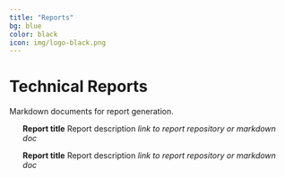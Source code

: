 ```yaml
---
title: "Reports"
bg: blue
color: black
icon: img/logo-black.png
---
```


# Technical Reports

Markdown documents for report generation.

<style>
ul {
  list-style-type: none;
}
</style>

* **Report title** Report description _link to report repository or markdown doc_

* **Report title** Report description _link to report repository or markdown doc_
